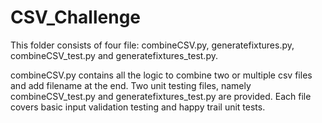 # CSV_Challenge

This folder consists of four file: combineCSV.py, generatefixtures.py, combineCSV_test.py and generatefixtures_test.py.

combineCSV.py contains all the logic to combine two or multiple csv files and add filename at the end.
Two unit testing files, namely combineCSV_test.py and generatefixtures_test.py are provided. Each file covers basic input validation testing and happy trail unit tests.
